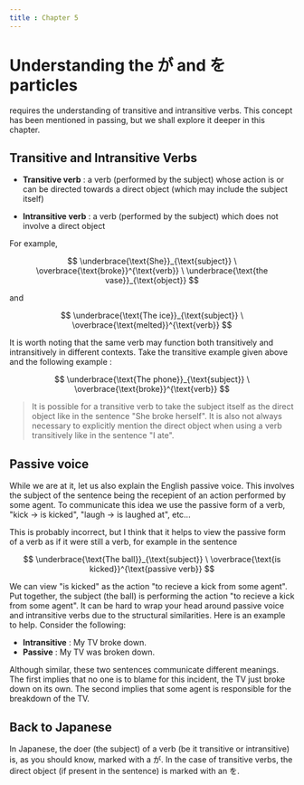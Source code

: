 ```yaml
---
title : Chapter 5
---
```

# Understanding the が and を particles

requires the understanding of transitive and intransitive verbs. This concept has been mentioned in passing, but we shall explore it deeper in this chapter.

## Transitive and Intransitive Verbs

- **Transitive verb** : a verb (performed by the subject) whose action is or can be directed towards a direct object (which may include the subject itself)

- **Intransitive verb** : a verb (performed by the subject) which does not involve a direct object

For example, 

$$ \underbrace{\text{She}}_{\text{subject}} \ \overbrace{\text{broke}}^{\text{verb}} \ \underbrace{\text{the vase}}_{\text{object}} $$

and 

$$ \underbrace{\text{The ice}}_{\text{subject}} \ \overbrace{\text{melted}}^{\text{verb}} $$

It is worth noting that the same verb may function both transitively and intransitively in different contexts. Take the transitive example given above and the following example :

$$ \underbrace{\text{The phone}}_{\text{subject}} \ \overbrace{\text{broke}}^{\text{verb}} $$

> It is possible for a transitive verb to take the subject itself as the direct object like in the sentence "She broke herself". It is also not always necessary to explicitly mention the direct object when using a verb transitively like in the sentence "I ate". 

## Passive voice

While we are at it, let us also explain the English passive voice. This involves the subject of the sentence being the recepient of an action performed by some agent. To communicate this idea we use the passive form of a verb, "kick $\to$ is kicked", "laugh $\to$ is laughed at", etc... 

This is probably incorrect, but I think that it helps to view the passive form of a verb as if it were still a verb, for example in the sentence

$$ \underbrace{\text{The ball}}_{\text{subject}} \ \overbrace{\text{is kicked}}^{\text{passive verb}} $$

We can view "is kicked" as the action "to recieve a kick from some agent". Put together, the subject (the ball) is performing the action "to recieve a kick from some agent". It can be hard to wrap your head around passive voice and intransitive verbs due to the structural similarities. Here is an example to help. Consider the following:

- **Intransitive** : My TV broke down.
- **Passive** : My TV was broken down.

Although similar, these two sentences communicate different meanings. The first implies that no one is to blame for this incident, the TV just broke down on its own. The second implies that some agent is responsible for the breakdown of the TV.

## Back to Japanese

In Japanese, the doer (the subject) of a verb (be it transitive or intransitive) is, as you should know, marked with a が. In the case of transitive verbs, the direct object (if present in the sentence) is marked with an を.